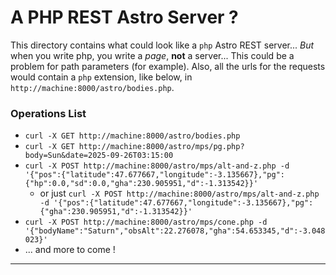 # A PHP REST Astro Server ?
This directory contains what could look like a `php` Astro REST server...
_But_ when you write php, you write a _page_, **not** a server... This could be a problem for path parameters (for example). Also, all the urls for the requests would contain a `php` extension, like below,
in `http://machine:8000/astro/bodies.php`.


### Operations List

- `curl -X GET http://machine:8000/astro/bodies.php`
- `curl -X GET http://machine:8000/astro/mps/pg.php?body=Sun&date=2025-09-26T03:15:00`
- `curl -X POST http://machine:8000/astro/mps/alt-and-z.php -d '{"pos":{"latitude":47.677667,"longitude":-3.135667},"pg":{"hp":0.0,"sd":0.0,"gha":230.905951,"d":-1.313542}}'`
  - or just `curl -X POST http://machine:8000/astro/mps/alt-and-z.php -d '{"pos":{"latitude":47.677667,"longitude":-3.135667},"pg":{"gha":230.905951,"d":-1.313542}}'`
- `curl -X POST http://machine:8000/astro/mps/cone.php -d '{"bodyName":"Saturn","obsAlt":22.276078,"gha":54.653345,"d":-3.048023}'`
- ... and more to come !


---